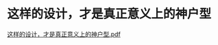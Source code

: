 # 这样的设计，才是真正意义上的神户型

[这样的设计，才是真正意义上的神户型.pdf](%E8%BF%99%E6%A0%B7%E7%9A%84%E8%AE%BE%E8%AE%A1%EF%BC%8C%E6%89%8D%E6%98%AF%E7%9C%9F%E6%AD%A3%E6%84%8F%E4%B9%89%E4%B8%8A%E7%9A%84%E7%A5%9E%E6%88%B7%E5%9E%8B%20a0416a9b384b49f1a44cb97d1f7b07c8/%E8%BF%99%E6%A0%B7%E7%9A%84%E8%AE%BE%E8%AE%A1%EF%BC%8C%E6%89%8D%E6%98%AF%E7%9C%9F%E6%AD%A3%E6%84%8F%E4%B9%89%E4%B8%8A%E7%9A%84%E7%A5%9E%E6%88%B7%E5%9E%8B.pdf)